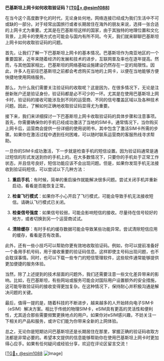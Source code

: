 **巴基斯坦上网卡如何收取验证码？[[TG💪+ @esim1088](https://t.me/s/esim1088)]**

在当今这个高度数字化的时代，无论身处何地，网络连接已经成为我们生活中不可或缺的一部分。对于经常出国旅行或者长期居住在海外的朋友来说，选择一张合适的上网卡尤为重要。尤其是在巴基斯坦这样的国家，由于其独特的地理位置和文化背景，上网卡的使用方式也可能会与国内有所不同。今天，我们就来聊聊巴基斯坦上网卡如何收取验证码的问题。

首先，让我们了解一下巴基斯坦上网卡的基本情况。巴基斯坦作为南亚地区的一个重要国家，近年来随着经济的发展和技术的进步，互联网普及率也在逐年提高。然而，与其他国家相比，巴基斯坦的网络基础设施建设仍然存在一定的局限性。因此，许多人在前往巴基斯坦之前都会考虑购买当地的上网卡，以便在当地能够方便快捷地使用网络服务。

那么，为什么我们需要关注验证码的收取呢？这是因为，在很多情况下，无论是注册新账户还是验证身份，验证码都是必不可少的一环。尤其是在使用巴基斯坦上网卡时，验证码的接收可能涉及到不同的运营商、不同的信号覆盖区域以及各种技术问题。因此，了解如何正确地收取验证码显得尤为重要。

接下来，我们来详细探讨一下巴基斯坦上网卡收取验证码的具体步骤和注意事项。首先，你需要确保你的手机已经成功激活了当地的SIM卡。通常情况下，当你购买上网卡后，运营商会提供一份详细的使用说明书，其中包含了激活SIM卡所需的步骤。如果你在激活过程中遇到任何困难，可以随时联系运营商的客服热线寻求帮助。

一旦你的SIM卡成功激活，下一步就是检查手机的短信设置。因为验证码通常是通过短信的形式发送到你的手机上的。在大多数情况下，只要你的手机处于正常工作状态，并且信号良好，短信功能应该不会出现问题。但是，如果你发现手机无法接收到验证码短信，可以尝试以下几种方法：

1. **重启手机**：有时候，简单的重启操作就能解决很多问题。尝试关闭手机并重新启动，看看是否能恢复正常。
   
2. **检查飞行模式**：如果你不小心开启了飞行模式，可能会导致手机无法接收短信。请确认飞行模式已关闭。

3. **检查信号强度**：如果信号较弱，可能会影响短信的接收。尽量待在信号较好的地方，或者切换到另一个运营商试试。

4. **清除缓存**：有时手机的缓存数据可能会导致某些功能异常。尝试清除短信应用的缓存，看看是否有改善。

此外，还有一些小技巧可以帮助你更有效地收取验证码。例如，你可以提前准备好一个备用手机号码，用于接收重要的验证码信息。这样即使主号码出现问题，也不会耽误事情。同时，也可以下载一些专门的短信管理软件，这些软件通常能够提供更加便捷的服务体验。

当然，除了上述提到的技术层面的问题外，我们还需要注意一些文化差异带来的影响。比如，在巴基斯坦，有些网站或服务可能会对国际用户设置额外的安全措施，这可能导致验证码的接收变得更加复杂。在这种情况下，保持耐心并积极沟通是解决问题的关键。

最后，值得一提的是，随着科技的不断进步，越来越多的人开始转向电子SIM卡（eSIM）解决方案。相比于传统的物理SIM卡，eSIM具有更高的灵活性和便利性，尤其适合那些需要频繁更换地点的用户。如果你对eSIM感兴趣，不妨关注一下相关的产品和服务，或许它们能为你带来全新的上网体验。

总之，无论你是短期访问巴基斯坦还是长期居住在那里，掌握正确的验证码收取方法都是非常必要的。希望本文提供的信息能够帮助你在使用巴基斯坦上网卡时更加得心应手。如果有任何疑问或经验分享，欢迎在评论区留言交流！

[[TG💪+ @esim1088](https://t.me/s/esim1088) ![Image](https://i.postimg.cc/4NQfJmqS/Snipaste-2025-05-13-00-14-12.png)]